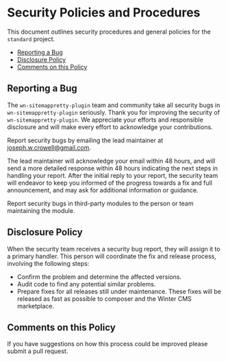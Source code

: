 # Security Policies and Procedures

This document outlines security procedures and general policies for the `standard`
project.

-   [Reporting a Bug](#reporting-a-bug)
-   [Disclosure Policy](#disclosure-policy)
-   [Comments on this Policy](#comments-on-this-policy)

## Reporting a Bug

The `wn-sitemappretty-plugin` team and community take all security bugs in `wn-sitemappretty-plugin` seriously.
Thank you for improving the security of `wn-sitemappretty-plugin`. We appreciate your efforts and
responsible disclosure and will make every effort to acknowledge your
contributions.

Report security bugs by emailing the lead maintainer at joseph.w.crowell@gmail.com.

The lead maintainer will acknowledge your email within 48 hours, and will send a
more detailed response within 48 hours indicating the next steps in handling
your report. After the initial reply to your report, the security team will
endeavor to keep you informed of the progress towards a fix and full
announcement, and may ask for additional information or guidance.

Report security bugs in third-party modules to the person or team maintaining
the module.

## Disclosure Policy

When the security team receives a security bug report, they will assign it to a
primary handler. This person will coordinate the fix and release process,
involving the following steps:

-   Confirm the problem and determine the affected versions.
-   Audit code to find any potential similar problems.
-   Prepare fixes for all releases still under maintenance. These fixes will be
    released as fast as possible to composer and the Winter CMS marketplace.

## Comments on this Policy

If you have suggestions on how this process could be improved please submit a
pull request.